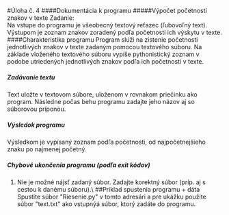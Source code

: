 #Úloha č. 4
####Dokumentácia k programu
#####Výpočet početností znakov v texte
Zadanie: \
Na vstupe do programu je všeobecný textový reťazec (ľubovoľný text). Výstupom je zoznam znakov zoradený 
podľa početnosti ich výskytu v texte.
####Charakteristika programu
Program slúži na zistenie početnosti jednotlivých znakov v texte zadaným pomocou textového súboru. Na základe vloženého textového súboru
vypíše pythonistický zoznam v podobe utriedených jednotlivých znakov podľa ich početnosti v texte.
##### Zadávanie textu
Text uložte v textovom súbore, uloženom v rovnakom priečinku ako program. Následne počas behu programu zadajte jeho názov aj so súborovou
príponou.
##### Výsledok programu
Výsledkom je vypísaný zoznam podľa početnosti, od najpočetnejšieho znaku po najmenej početný.
##### Chybové ukončenia programu (podľa exit kódov)
1. Nie je možné nájsť zadaný súbor. Zadajte korektný súbor (príp. aj s cestou k danému súboru).\\
##Príklad spustenia programu + dáta 
Spustite súbor "Riesenie.py" v tomto adresári a pre ukážku použite súbor "text.txt" ako vstupnýá súbor, ktorý zadáte do programu.